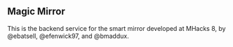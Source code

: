 ## Magic Mirror

This is the backend service for the smart mirror developed at MHacks 8, by @ebatsell, @efenwick97, and @bmaddux.
